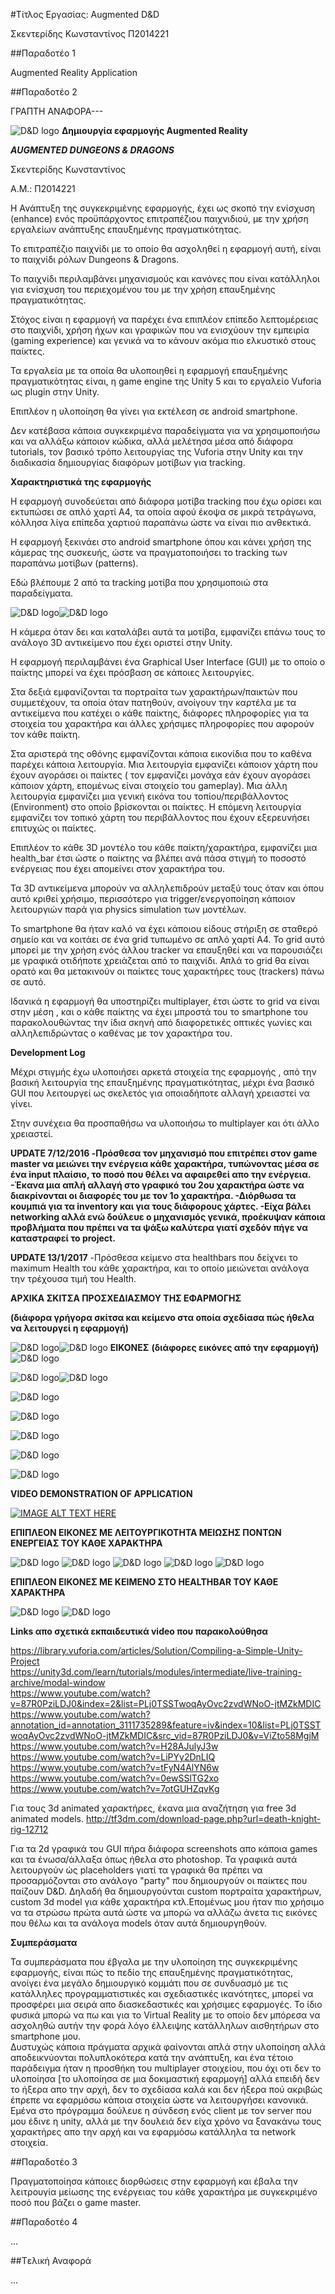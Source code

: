 #Τίτλος Εργασίας: Augmented D&D

Σκεντερίδης Κωνσταντίνος
Π2014221

##Παραδοτέο 1

Augmented Reality Application

##Παραδοτέο 2

ΓΡΑΠΤΗ ΑΝΑΦΟΡΑ---

![D&D logo](http://i1380.photobucket.com/albums/ah166/Konstantinos_Skenteridis/DungeonsAndDragonsLogo_zps0hrx2zpp.jpg)
**Δημιουργία εφαρμογής Augmented Reality**

***AUGMENTED DUNGEONS & DRAGONS***

Σκεντερίδης Κωνσταντίνος

Α.Μ.: Π2014221

Η Ανάπτυξη της συγκεκριμένης εφαρμογής, έχει ως σκοπό την ενίσχυση (enhance) ενός προϋπάρχοντος επιτραπέζιου παιχνιδιού, με την χρήση εργαλείων ανάπτυξης επαυξημένης πραγματικότητας.

Το επιτραπέζιο παιχνίδι με το οποίο θα ασχοληθεί η εφαρμογή αυτή, είναι το παιχνίδι ρόλων Dungeons & Dragons.

Το παιχνίδι περιλαμβάνει μηχανισμούς και κανόνες που είναι κατάλληλοι για ενίσχυση του περιεχομένου του με την χρήση επαυξημένης πραγματικότητας.

Στόχος είναι η εφαρμογή να παρέχει ένα επιπλέον επίπεδο λεπτομέρειας στο παιχνίδι, χρήση ήχων και γραφικών που να ενισχύουν την εμπειρία (gaming experience) και γενικά να το κάνουν ακόμα πιο ελκυστικό στους παίκτες.

Τα εργαλεία με τα οποία θα υλοποιηθεί η εφαρμογή επαυξημένης πραγματικότητας είναι, η game engine της Unity 5 και το εργαλείο Vuforia ως plugin στην Unity.

Επιπλέον η υλοποίηση θα γίνει για εκτέλεση σε android smartphone.

Δεν κατέβασα κάποια συγκεκριμένα παραδείγματα για να χρησιμοποιήσω και να αλλάξω κάποιον κώδικα, αλλά μελέτησα μέσα από διάφορα tutorials, τον βασικό τρόπο λειτουργίας της Vuforia στην Unity και την διαδικασία δημιουργίας διαφόρων μοτίβων για tracking.

**Χαρακτηριστικά της εφαρμογής**

Η εφαρμογή συνοδεύεται από διάφορα μοτίβα tracking που έχω ορίσει και εκτυπώσει σε απλό χαρτί Α4, τα οποία αφού έκοψα σε μικρά τετράγωνα, κόλλησα λίγα επίπεδα χαρτιού παραπάνω ώστε να είναι πιο ανθεκτικά.

Η εφαρμογή ξεκινάει στο android smartphone όπου και κάνει χρήση της κάμερας της συσκευής, ώστε να πραγματοποιήσει το tracking των παραπάνω μοτίβων (patterns).

Εδώ βλέπουμε 2 από τα tracking μοτίβα που χρησιμοποιώ στα παραδείγματα.

![D&D logo](http://i1380.photobucket.com/albums/ah166/Konstantinos_Skenteridis/previewTracking1_zpshyuju08r.jpg)![D&D logo](http://i1380.photobucket.com/albums/ah166/Konstantinos_Skenteridis/previewTracking2_zpslcahe2u4.jpg)

Η κάμερα όταν δει και καταλάβει αυτά τα μοτίβα, εμφανίζει επάνω τους το ανάλογο 3D αντικείμενο που έχει οριστεί στην Unity.

Η εφαρμογή περιλαμβάνει ένα Graphical User Interface (GUI) με το οποίο ο παίκτης μπορεί να έχει πρόσβαση σε κάποιες λειτουργίες.

Στα δεξιά εμφανίζονται τα πορτραίτα των χαρακτήρων/παικτών που συμμετέχουν, τα οποία όταν πατηθούν, ανοίγουν την καρτέλα με τα αντικείμενα που κατέχει ο κάθε παίκτης, διάφορες πληροφορίες για τα στοιχεία του χαρακτήρα και άλλες χρήσιμες πληροφορίες που αφορούν τον κάθε παίκτη.

Στα αριστερά της οθόνης εμφανίζονται κάποια εικονίδια που το καθένα παρέχει κάποια λειτουργία. Μια λειτουργία εμφανίζει κάποιον χάρτη που έχουν αγοράσει οι παίκτες ( τον εμφανίζει μονάχα εάν έχουν αγοράσει κάποιον χάρτη, επομένως είναι στοιχείο του gameplay). Μια άλλη λειτουργία εμφανίζει μια γενική εικόνα του τοπίου/περιβάλλοντος (Environment) στο οποίο βρίσκονται οι παίκτες. Η επόμενη λειτουργία εμφανίζει τον τοπικό χάρτη του περιβάλλοντος που έχουν εξερευνήσει επιτυχώς οι παίκτες.

Επιπλέον το κάθε 3D μοντέλο του κάθε παίκτη/χαρακτήρα, εμφανίζει μια health\_bar έτσι ώστε ο παίκτης να βλέπει ανά πάσα στιγμή το ποσοστό ενέργειας που έχει απομείνει στον χαρακτήρα του.

Τα 3D αντικείμενα μπορούν να αλληλεπιδρούν μεταξύ τους όταν και όπου αυτό κριθεί χρήσιμο, περισσότερο για trigger/ενεργοποίηση κάποιον λειτουργιών παρά για physics simulation των μοντέλων.

Το smartphone θα ήταν καλό να έχει κάποιου είδους στήριξη σε σταθερό σημείο και να κοιτάει σε ένα grid τυπωμένο σε απλό χαρτί Α4. Το grid αυτό μπορεί με την χρήση ενός άλλου tracker να επαυξηθεί και να παρουσιάζει με γραφικά οτιδήποτε χρειάζεται από το παιχνίδι. Απλά το grid θα είναι ορατό και θα μετακινούν οι παίκτες τους χαρακτήρες τους (trackers) πάνω σε αυτό.

Ιδανικά η εφαρμογή θα υποστηρίζει multiplayer, έτσι ώστε το grid να είναι στην μέση , και ο κάθε παίκτης να έχει μπροστά του το smartphone του παρακολουθώντας την ίδια σκηνή από διαφορετικές οπτικές γωνίες και αλληλεπιδρώντας ο καθένας με τον χαρακτήρα του.

**Development Log**

Μέχρι στιγμής έχω υλοποιήσει αρκετά στοιχεία της εφαρμογής , από την βασική λειτουργία της επαυξημένης πραγματικότητας, μέχρι ένα βασικό GUI που λειτουργεί ως σκελετός για οποιαδήποτε αλλαγή χρειαστεί να γίνει.

Στην συνέχεια θα προσπαθήσω να υλοποιήσω το multiplayer και ότι άλλο χρειαστεί.

**UPDATE 7/12/2016
-Πρόσθεσα τον μηχανισμό που επιτρέπει στον game master να μειώνει την ενέργεια κάθε χαρακτήρα, τυπώνοντας μέσα σε ένα input πλαίσιο, το ποσό που θέλει να αφαιρεθεί απο την ενέργεια.
-Έκανα μια απλή αλλαγή στο γραφικό του 2ου χαρακτήρα ώστε να διακρίνονται οι διαφορές του με τον 1ο χαρακτήρα.
-Διόρθωσα τα κουμπιά για τα inventory και για τους διάφορους χάρτες.
-Είχα βάλει networking αλλά ενώ δούλευε ο μηχανισμός γενικά, προέκυψαν κάποια προβλήματα που πρέπει να τα ψάξω καλύτερα γιατί σχεδόν πήγε να καταστραφεί το project.**

**UPDATE 13/1/2017**
-Πρόσθεσα κείμενο στα healthbars που δείχνει το maximum Health του κάθε χαρακτήρα, και το οποίο μειώνεται ανάλογα την τρέχουσα τιμή του Health.


**ΑΡΧΙΚΑ ΣΚΙΤΣΑ ΠΡΟΣΧΕΔΙΑΣΜΟΥ ΤΗΣ ΕΦΑΡΜΟΓΗΣ**

**(**διάφορα γρήγορα σκίτσα και κείμενο στα οποία σχεδίασα πώς ήθελα να λειτουργεί η εφαρμογή**)**

![D&D logo](https://github.com/courses-ionio/mm/blob/master/projects_2016/%CE%A02014221/Images/AugmentationToolForDnD_roughSketch.jpg)![D&D logo](http://i1380.photobucket.com/albums/ah166/Konstantinos_Skenteridis/Sketching_zpsxzqycbyj.jpg)
**ΕΙΚΟΝΕΣ**
**(**διάφορες εικόνες από την εφαρμογή**)**
![D&D logo](http://i1380.photobucket.com/albums/ah166/Konstantinos_Skenteridis/PB081557_zps7iqvlbya.jpg)

![D&D logo](http://i1380.photobucket.com/albums/ah166/Konstantinos_Skenteridis/PB081558_zpsath3iwj9.jpg)![D&D logo](http://i1380.photobucket.com/albums/ah166/Konstantinos_Skenteridis/PB081559_zpsgzycj0tp.jpg)

![D&D logo](http://i1380.photobucket.com/albums/ah166/Konstantinos_Skenteridis/PB081560_zpstwzjkbc5.jpg)

![D&D logo](http://i1380.photobucket.com/albums/ah166/Konstantinos_Skenteridis/PB081561_zpsnp4exchi.jpg)

![D&D logo](http://i1380.photobucket.com/albums/ah166/Konstantinos_Skenteridis/PB081564_zpswjc6tv2z.jpg)

![D&D logo](http://i1380.photobucket.com/albums/ah166/Konstantinos_Skenteridis/PB081565_zpsnubbn3dp.jpg)

![D&D logo](http://i1380.photobucket.com/albums/ah166/Konstantinos_Skenteridis/PB081566_zpsmzmvhgmx.jpg)

**VIDEO DEMONSTRATION OF APPLICATION**

[![IMAGE ALT TEXT HERE](https://img.youtube.com/vi/v4TM4E3mnWQ/0.jpg)](https://www.youtube.com/watch?v=v4TM4E3mnWQ)

**ΕΠΙΠΛΕΟΝ ΕΙΚΟΝΕΣ ΜΕ ΛΕΙΤΟΥΡΓΙΚΟΤΗΤΑ ΜΕΙΩΣΗΣ ΠΟΝΤΩΝ ΕΝΕΡΓΕΙΑΣ ΤΟΥ ΚΑΘΕ ΧΑΡΑΚΤΗΡΑ**

![D&D logo](https://github.com/courses-ionio/mm/blob/master/projects_2016/P2014221/ProjectImages/PC071559.JPG)
![D&D logo](https://github.com/courses-ionio/mm/blob/master/projects_2016/P2014221/ProjectImages/PC071562.JPG)
![D&D logo](https://github.com/courses-ionio/mm/blob/master/projects_2016/P2014221/ProjectImages/PC071563.JPG)
![D&D logo](https://github.com/courses-ionio/mm/blob/master/projects_2016/P2014221/ProjectImages/PC071564.JPG)
![D&D logo](https://github.com/courses-ionio/mm/blob/master/projects_2016/P2014221/ProjectImages/PC071567.JPG)

**ΕΠΙΠΛΕΟΝ ΕΙΚΟΝΕΣ ΜΕ ΚΕΙΜΕΝΟ ΣΤΟ HEALTHBAR ΤΟΥ ΚΑΘΕ ΧΑΡΑΚΤΗΡΑ**

![D&D logo](https://github.com/courses-ionio/mm/blob/master/projects_2016/P2014221/ProjectImages/P1131561.JPG)
![D&D logo](https://github.com/courses-ionio/mm/blob/master/projects_2016/P2014221/ProjectImages/P1131566.JPG)

**Links απο σχετικά εκπαιδευτικά video που παρακολούθησα**

https://library.vuforia.com/articles/Solution/Compiling-a-Simple-Unity-Project  
https://unity3d.com/learn/tutorials/modules/intermediate/live-training-archive/modal-window  
https://www.youtube.com/watch?v=87R0PziLDJ0&index=2&list=PLj0TSSTwoqAyOvc2zvdWNoO-jtMZkMDIC  
https://www.youtube.com/watch?annotation_id=annotation_3111735289&feature=iv&index=10&list=PLj0TSSTwoqAyOvc2zvdWNoO-jtMZkMDIC&src_vid=87R0PziLDJ0&v=ViZto58MgjM  
https://www.youtube.com/watch?v=H28AJulyJ3w  
https://www.youtube.com/watch?v=LiPYy2DnLIQ  
https://www.youtube.com/watch?v=tFyN4AlYN6w  
https://www.youtube.com/watch?v=0ewSSlTG2xo  
https://www.youtube.com/watch?v=7otGUHZqvKg  

Για τους 3d animated χαρακτήρες, έκανα μια αναζήτηση για free 3d animated models.
http://tf3dm.com/download-page.php?url=death-knight-rig-12712

Για τα 2d γραφικά του GUI πήρα διάφορα screenshots απο κάποια games και τα ένωσα/άλλαξα όπως ήθελα στο photoshop.
Τα γραφικά αυτά λειτουργούν ώς placeholders γιατί τα γραφικά θα πρέπει να προσαρμόζονται στο ανάλογο "party" που δημιουργούν οι παίκτες που παίζουν D&D. Δηλαδή θα δημιουργούνται custom πορτραίτα χαρακτήρων, custom 3d model για κάθε χαρακτήρα κτλ.Επομένως μου ήταν πιο χρήσιμο να τα στρώσω πρώτα αυτά ώστε να μπορώ να αλλάζω άνετα τις εικόνες που θέλω και τα ανάλογα models όταν αυτά δημιουργηθούν.

**Συμπεράσματα**

Τα συμπεράσματα που έβγαλα με την υλοποίηση της συγκεκριμένης εφαρμογής, είναι πώς το πεδίο της επαυξημένης πραγματικότητας, ανοίγει ένα μεγάλο δημιουργικό κομμάτι που σε συνδυασμό με τις κατάλληλες προγραμματιστικές και σχεδιαστικές ικανότητες, μπορεί να προσφέρει μια σειρά απο διασκεδαστικές και χρήσιμες εφαρμογές. Το ίδιο φυσικά μπορώ να πω και για το Virtual Reality με το οποίο δεν μπόρεσα να ασχοληθώ αυτήν την φορά λόγο έλλειψης κατάλληλων αισθητήρων στο smartphone μου.   
Δυστυχώς κάποια πράγματα αρχικά φαίνονται απλά στην υλοποίηση αλλά αποδεικνύονται πολυπλοκότερα κατά την ανάπτυξη, και ένα τέτοιο παράδειγμα ήταν η προσθήκη του multiplayer στοιχείου, που όχι οτι δεν το υλοποίησα [το υλοποίησα σε μια δοκιμαστική εφαρμογή] αλλά επειδή δεν το ήξερα απο την αρχή, δεν το σχεδίασα καλά και δεν ήξερα πού ακριβώς έπρεπε να εφαρμόσω κάποια στοιχεία ώστε να λειτουργήσει κανονικά. Εμένα στο πρόγραμμα δούλευε η σύνδεση ενός client με τον server που μου έδινε η unity, αλλά με την δουλειά δεν είχα χρόνο να ξανακάνω τους χαρακτήρες απο την αρχή και να εφαρμόσω κατάλληλα τα network στοιχεία.


##Παραδοτέο 3

Πραγματοποίησα κάποιες διορθώσεις στην εφαρμογή και έβαλα την λειτρουγία μείωσης της ενέργειας του κάθε χαρακτήρα με συγκεκριμένο ποσό που βάζει ο game master.

##Παραδοτέο 4

...

##Tελική Αναφορά

...
